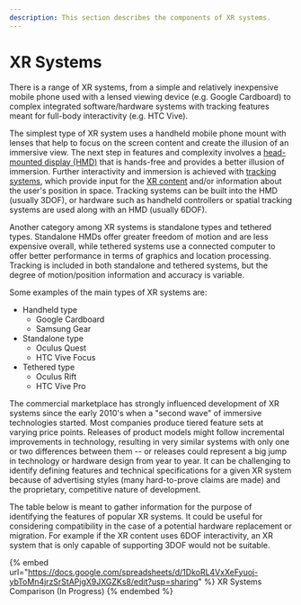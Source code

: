 ```yaml
---
description: This section describes the components of XR systems.
---
```


# XR Systems

There is a range of XR systems, from a simple and relatively inexpensive mobile phone used with a lensed viewing device (e.g. Google Cardboard) to complex integrated software/hardware systems with tracking features meant for full-body interactivity (e.g. HTC Vive).&#x20;

The simplest type of XR system uses a handheld mobile phone mount with lenses that help to focus on the screen content and create the illusion of an immersive view. The next step in features and complexity involves a [head-mounted display (HMD)](head-mounted-display.md) that is hands-free and provides a better illusion of immersion. Further interactivity and immersion is achieved with [tracking systems](tracking-system.md), which provide input for the [XR content](broken-reference) and/or information about the user's position in space. Tracking systems can be built into the HMD (usually 3DOF), or hardware such as handheld controllers or spatial tracking systems are used along with an HMD (usually 6DOF).&#x20;

Another category among XR systems is standalone types and tethered types. Standalone HMDs offer greater freedom of motion and are less expensive overall, while tethered systems use a connected computer to offer better performance in terms of graphics and location processing. Tracking is included in both standalone and tethered systems, but the degree of motion/position information and accuracy is variable.

Some examples of the main types of XR systems are:

* Handheld type
  * Google Cardboard
  * Samsung Gear
* Standalone type
  * Oculus Quest
  * HTC Vive Focus
* Tethered type
  * Oculus Rift
  * HTC Vive Pro

The commercial marketplace has strongly influenced development of XR systems since the early 2010's when a "second wave" of immersive technologies started. Most companies produce tiered feature sets at varying price points. Releases of product models might follow incremental improvements in technology, resulting in very similar systems with only one or two differences between them -- or releases could represent a big jump in technology or hardware design from year to year. It can be challenging to identify defining features and technical specifications for a given XR system because of advertising styles (many hard-to-prove claims are made) and the proprietary, competitive nature of development.

The table below is meant to gather information for the purpose of identifying the features of popular XR systems. It could be useful for considering compatibility in the case of a potential hardware replacement or migration. For example if the XR content uses 6DOF interactivity, an XR system that is only capable of supporting 3DOF would not be suitable.

{% embed url="https://docs.google.com/spreadsheets/d/1DkoRL4VxXeFyuoj-ybToMn4jrzSrStAPjgX9JXGZKs8/edit?usp=sharing" %}
XR Systems Comparison (In Progress)
{% endembed %}
